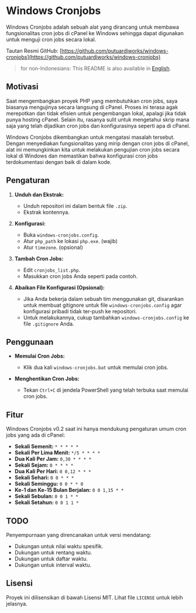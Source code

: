 # Windows Cronjobs

Windows Cronjobs adalah sebuah alat yang dirancang untuk membawa fungsionalitas cron jobs di cPanel ke Windows sehingga dapat digunakan untuk menguji cron jobs secara lokal.

Tautan Resmi GitHub: [https://github.com/putuardiworks/windows-cronjobs](https://github.com/putuardiworks/windows-cronjobs)

> for non-Indonesians: This README is also available in [English](https://github.com/putuardiworks/windows-cronjobs/blob/main/README.md).

## Motivasi

Saat mengembangkan proyek PHP yang membutuhkan cron jobs, saya biasanya mengujinya secara langsung di cPanel. Proses ini terasa agak merepotkan dan tidak efisien untuk pengembangan lokal, apalagi jika tidak punya hosting cPanel. Selain itu, rasanya sulit untuk mengetahui skrip mana saja yang telah dijadikan cron jobs dan konfigurasinya seperti apa di cPanel.

Windows Cronjobs dikembangkan untuk mengatasi masalah tersebut. Dengan menyediakan fungsionalitas yang mirip dengan cron jobs di cPanel, alat ini memungkinkan kita untuk melakukan pengujian cron jobs secara lokal di Windows dan memastikan bahwa konfigurasi cron jobs terdokumentasi dengan baik di dalam kode.

## Pengaturan

1. **Unduh dan Ekstrak:**
   - Unduh repositori ini dalam bentuk file `.zip`.
   - Ekstrak kontennya.

2. **Konfigurasi:**
   - Buka `windows-cronjobs.config`.
   - Atur `php_path` ke lokasi `php.exe`. (wajib)
   - Atur `timezone`. (opsional)

3. **Tambah Cron Jobs:**
   - Edit `cronjobs_list.php`.
   - Masukkan cron jobs Anda seperti pada contoh.

4. **Abaikan File Konfigurasi (Opsional):**
   - Jika Anda bekerja dalam sebuah tim menggunakan git, disarankan untuk membuat gitignore untuk file `windows-cronjobs.config` agar konfigurasi pribadi tidak ter-push ke repositori.
   - Untuk melakukannya, cukup tambahkan `windows-cronjobs.config` ke file `.gitignore` Anda.

## Penggunaan

- **Memulai Cron Jobs:**
  - Klik dua kali `windows-cronjobs.bat` untuk memulai cron jobs.

- **Menghentikan Cron Jobs:**
  - Tekan `Ctrl+C` di jendela PowerShell yang telah terbuka saat memulai cron jobs.

## Fitur

Windows Cronjobs v0.2 saat ini hanya mendukung pengaturan umum cron jobs yang ada di cPanel:

- **Sekali Semenit:** `* * * * *`
- **Sekali Per Lima Menit:** `*/5 * * * *`
- **Dua Kali Per Jam:** `0,30 * * * *`
- **Sekali Sejam:** `0 * * * *`
- **Dua Kali Per Hari:** `0 0,12 * * *`
- **Sekali Sehari:** `0 0 * * *`
- **Sekali Seminggu:** `0 0 * * 0`
- **Ke-1 dan Ke-15 Bulan Berjalan:** `0 0 1,15 * *`
- **Sekali Sebulan:** `0 0 1 * *`
- **Sekali Setahun:** `0 0 1 1 *`

## TODO

Penyempurnaan yang direncanakan untuk versi mendatang:

- Dukungan untuk nilai waktu spesifik.
- Dukungan untuk rentang waktu.
- Dukungan untuk daftar waktu.
- Dukungan untuk interval waktu.

## Lisensi

Proyek ini dilisensikan di bawah Lisensi MIT. Lihat file `LICENSE` untuk lebih jelasnya.